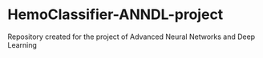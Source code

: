 # HemoClassifier-ANNDL-project
Repository created for the project of Advanced Neural Networks and Deep Learning
